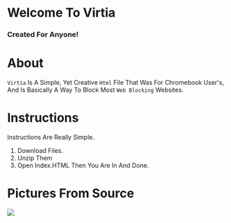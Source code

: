 # Welcome To Virtia
### Created For Anyone!

# About
`Virtia` Is A Simple, Yet Creative `Html` File That Was For Chromebook User's, And Is 
Basically A Way To Block Most `Web Blocking` Websites.

# Instructions
Instructions Are Really Simple.
1. Download Files.
2. Unzip Them
3. Open Index.HTML
Then You Are In And Done.

# Pictures From Source
![](https://cdn.discordapp.com/attachments/779964208019537960/806712159446368266/unknown.png)
